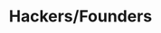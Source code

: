 ---
title: Hackers/Founders
image: "/assets/img/resources/entrepreneurship/hackers.jpg"
description: Network of meetups for startup communities all around the world.
categories:
  - Networking Group
link: https://www.hf.cx/
---